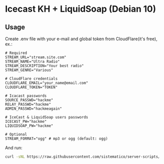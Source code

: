 # Icecast KH + LiquidSoap (Debian 10)

## Usage

Create .env file with your e-mail and global token from CloudFlare(it's free), ex.:

```
# Required
STREAM_URL="stream.site.com"
STREAM_NAME="Ultra Radio"
STREAM_DESCRIPTION="Your best radio"
STREAM_GENRE="Various"

# CloudFlare credentials
CLOUDFLARE_EMAIL="your_name@email.com"
CLOUDFLARE_TOKEN="TOKEN"

# Icacast passwords
SOURCE_PASSWD="hackme"
RELAY_PASSWD="hackme"
ADMIN_PASSWD="hackmeagain"

# IceCast & LiquidSoap users passwords
ICECAST_PW="hackme"
LIQUIDSOAP_PW="hackme"

# Optional
STREAM_FORMAT="ogg" # mp3 or ogg (default: ogg)
```

And run:

```bash
curl -sNL https://raw.githubusercontent.com/sistematico/server-scripts/main/icecastkh-liquidsoap/debian/install.sh | bash
```

